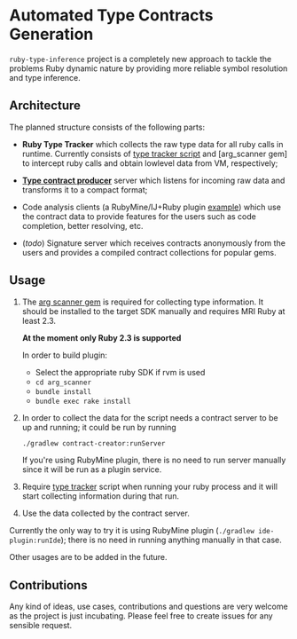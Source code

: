 Automated Type Contracts Generation 
===================================

`ruby-type-inference` project is a completely new approach to
tackle the problems Ruby dynamic nature by providing more reliable
symbol resolution and type inference.

## Architecture
 
The planned structure consists of the following parts:
* **Ruby Type Tracker** which collects the raw type data for all ruby calls in runtime.
  Currently consists of [type tracker script](ide-plugin/resources/type_tracker.rb) and
  [arg_scanner gem] to intercept ruby calls and obtain lowlevel data from VM,
  respectively;

* [**Type contract producer**](contract-creator) server which listens for incoming raw data and transforms it
  to a compact format;

* Code analysis clients (a RubyMine/IJ+Ruby plugin [example](ide-plugin)) which use the contract data
  to provide features for the users such as code completion, better resolving, etc.

* (_todo_) Signature server which receives contracts anonymously from the users and provides
  a compiled contract collections for popular gems.

## Usage

1. The [arg scanner gem] is required for collecting type information. It should be installed to the
target SDK manually and requires MRI Ruby at least 2.3.

   **At the moment only Ruby 2.3 is supported**
   
   In order to build plugin:
   * Select the appropriate ruby SDK if rvm is used
   * `cd arg_scanner`
   * `bundle install`
   * `bundle exec rake install`

1. In order to collect the data for the script needs a contract server to be up and running;
   it could be run by running
  
   ```sh
   ./gradlew contract-creator:runServer
   ```
   
   If you're using RubyMine plugin, there is no need to run server manually since it will
   be run as a plugin service.

1. Require [type tracker](ide-plugin/resources/type_tracker.rb) script when running your ruby process and it will
   start collecting information during that run.

1. Use the data collected by the contract server.

Currently the only way to try it is using RubyMine plugin (`./gradlew ide-plugin:runIde`); there is no need in running anything manually in that case.

Other usages are to be added in the future.

## Contributions

Any kind of ideas, use cases, contributions and questions are very welcome
as the project is just incubating.
Please feel free to create issues for any sensible request.

[arg scanner gem]: arg_scanner